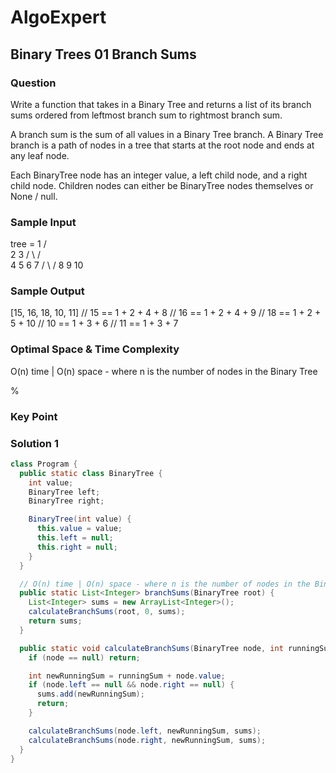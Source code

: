 # AlgoExpert

## Binary Trees 01 Branch Sums

### Question

Write a function that takes in a Binary Tree and returns a list of its branch sums ordered from leftmost branch sum to rightmost branch sum.

A branch sum is the sum of all values in a Binary Tree branch. A Binary Tree branch is a path of nodes in a tree that starts at the root node and ends at any leaf node.

Each BinaryTree node has an integer value, a left child node, and a right child node. Children nodes can either be BinaryTree nodes themselves or None / null.

### Sample Input

tree =     1
        /     \
       2       3
     /   \    /  \
    4     5  6    7
  /   \  /
 8    9 10

### Sample Output

[15, 16, 18, 10, 11]
// 15 == 1 + 2 + 4 + 8
// 16 == 1 + 2 + 4 + 9
// 18 == 1 + 2 + 5 + 10
// 10 == 1 + 3 + 6
// 11 == 1 + 3 + 7

### Optimal Space & Time Complexity

O(n) time | O(n) space - where n is the number of nodes in the Binary Tree

%

### Key Point

### Solution 1

```java
class Program {
  public static class BinaryTree {
    int value;
    BinaryTree left;
    BinaryTree right;

    BinaryTree(int value) {
      this.value = value;
      this.left = null;
      this.right = null;
    }
  }

  // O(n) time | O(n) space - where n is the number of nodes in the Binary Tree
  public static List<Integer> branchSums(BinaryTree root) {
    List<Integer> sums = new ArrayList<Integer>();
    calculateBranchSums(root, 0, sums);
    return sums;
  }

  public static void calculateBranchSums(BinaryTree node, int runningSum, List<Integer> sums) {
    if (node == null) return;

    int newRunningSum = runningSum + node.value;
    if (node.left == null && node.right == null) {
      sums.add(newRunningSum);
      return;
    }

    calculateBranchSums(node.left, newRunningSum, sums);
    calculateBranchSums(node.right, newRunningSum, sums);
  }
}

```
